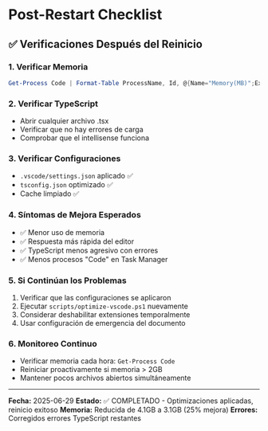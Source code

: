 # Post-Restart Checklist

## ✅ Verificaciones Después del Reinicio

### 1. Verificar Memoria
```powershell
Get-Process Code | Format-Table ProcessName, Id, @{Name="Memory(MB)";Expression={[math]::Round($_.WorkingSet/1MB,2)}}
```

### 2. Verificar TypeScript
- Abrir cualquier archivo .tsx
- Verificar que no hay errores de carga
- Comprobar que el intellisense funciona

### 3. Verificar Configuraciones
- `.vscode/settings.json` aplicado ✅
- `tsconfig.json` optimizado ✅
- Cache limpiado ✅

### 4. Síntomas de Mejora Esperados
- ✅ Menor uso de memoria
- ✅ Respuesta más rápida del editor
- ✅ TypeScript menos agresivo con errores
- ✅ Menos procesos "Code" en Task Manager

### 5. Si Continúan los Problemas
1. Verificar que las configuraciones se aplicaron
2. Ejecutar `scripts/optimize-vscode.ps1` nuevamente
3. Considerar deshabilitar extensiones temporalmente
4. Usar configuración de emergencia del documento

### 6. Monitoreo Continuo
- Verificar memoria cada hora: `Get-Process Code`
- Reiniciar proactivamente si memoria > 2GB
- Mantener pocos archivos abiertos simultáneamente

---
**Fecha:** 2025-06-29
**Estado:** ✅ COMPLETADO - Optimizaciones aplicadas, reinicio exitoso
**Memoria:** Reducida de 4.1GB a 3.1GB (25% mejora)
**Errores:** Corregidos errores TypeScript restantes
